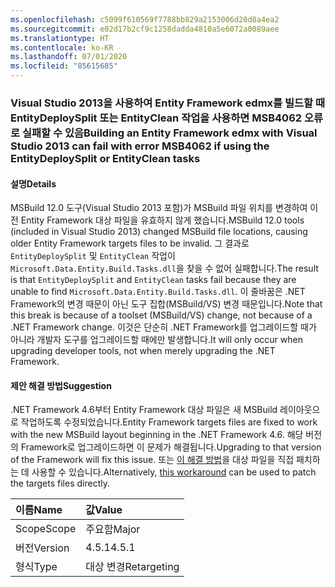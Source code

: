 ```yaml
---
ms.openlocfilehash: c5099f610569f7788bb829a2153006d20d8a4ea2
ms.sourcegitcommit: e02d17b2cf9c1258dadda4810a5e6072a0089aee
ms.translationtype: HT
ms.contentlocale: ko-KR
ms.lasthandoff: 07/01/2020
ms.locfileid: "85615685"
---
```

### <a name="building-an-entity-framework-edmx-with-visual-studio-2013-can-fail-with-error-msb4062-if-using-the-entitydeploysplit-or-entityclean-tasks"></a><span data-ttu-id="f79ed-101">Visual Studio 2013을 사용하여 Entity Framework edmx를 빌드할 때 EntityDeploySplit 또는 EntityClean 작업을 사용하면 MSB4062 오류로 실패할 수 있음</span><span class="sxs-lookup"><span data-stu-id="f79ed-101">Building an Entity Framework edmx with Visual Studio 2013 can fail with error MSB4062 if using the EntityDeploySplit or EntityClean tasks</span></span>

#### <a name="details"></a><span data-ttu-id="f79ed-102">설명</span><span class="sxs-lookup"><span data-stu-id="f79ed-102">Details</span></span>

<span data-ttu-id="f79ed-103">MSBuild 12.0 도구(Visual Studio 2013 포함)가 MSBuild 파일 위치를 변경하여 이전 Entity Framework 대상 파일을 유효하지 않게 했습니다.</span><span class="sxs-lookup"><span data-stu-id="f79ed-103">MSBuild 12.0 tools (included in Visual Studio 2013) changed MSBuild file locations, causing older Entity Framework targets files to be invalid.</span></span> <span data-ttu-id="f79ed-104">그 결과로 `EntityDeploySplit` 및 `EntityClean` 작업이 `Microsoft.Data.Entity.Build.Tasks.dll`을 찾을 수 없어 실패합니다.</span><span class="sxs-lookup"><span data-stu-id="f79ed-104">The result is that `EntityDeploySplit` and `EntityClean` tasks fail because they are unable to find `Microsoft.Data.Entity.Build.Tasks.dll`.</span></span> <span data-ttu-id="f79ed-105">이 줄바꿈은 .NET Framework의 변경 때문이 아닌 도구 집합(MSBuild/VS) 변경 때문입니다.</span><span class="sxs-lookup"><span data-stu-id="f79ed-105">Note that this break is because of a toolset (MSBuild/VS) change, not because of a .NET Framework change.</span></span> <span data-ttu-id="f79ed-106">이것은 단순히 .NET Framework를 업그레이드할 때가 아니라 개발자 도구를 업그레이드할 때에만 발생합니다.</span><span class="sxs-lookup"><span data-stu-id="f79ed-106">It will only occur when upgrading developer tools, not when merely upgrading the .NET Framework.</span></span>

#### <a name="suggestion"></a><span data-ttu-id="f79ed-107">제안 해결 방법</span><span class="sxs-lookup"><span data-stu-id="f79ed-107">Suggestion</span></span>

<span data-ttu-id="f79ed-108">.NET Framework 4.6부터 Entity Framework 대상 파일은 새 MSBuild 레이아웃으로 작업하도록 수정되었습니다.</span><span class="sxs-lookup"><span data-stu-id="f79ed-108">Entity Framework targets files are fixed to work with the new MSBuild layout beginning in the .NET Framework 4.6.</span></span> <span data-ttu-id="f79ed-109">해당 버전의 Framework로 업그레이드하면 이 문제가 해결됩니다.</span><span class="sxs-lookup"><span data-stu-id="f79ed-109">Upgrading to that version of the Framework will fix this issue.</span></span> <span data-ttu-id="f79ed-110">또는 [이 해결 방법](https://stackoverflow.com/a/24249247/131944)을 대상 파일을 직접 패치하는 데 사용할 수 있습니다.</span><span class="sxs-lookup"><span data-stu-id="f79ed-110">Alternatively, [this workaround](https://stackoverflow.com/a/24249247/131944) can be used to patch the targets files directly.</span></span>

| <span data-ttu-id="f79ed-111">이름</span><span class="sxs-lookup"><span data-stu-id="f79ed-111">Name</span></span>    | <span data-ttu-id="f79ed-112">값</span><span class="sxs-lookup"><span data-stu-id="f79ed-112">Value</span></span>       |
|:--------|:------------|
| <span data-ttu-id="f79ed-113">Scope</span><span class="sxs-lookup"><span data-stu-id="f79ed-113">Scope</span></span>   | <span data-ttu-id="f79ed-114">주요함</span><span class="sxs-lookup"><span data-stu-id="f79ed-114">Major</span></span>       |
| <span data-ttu-id="f79ed-115">버전</span><span class="sxs-lookup"><span data-stu-id="f79ed-115">Version</span></span> | <span data-ttu-id="f79ed-116">4.5.1</span><span class="sxs-lookup"><span data-stu-id="f79ed-116">4.5.1</span></span>       |
| <span data-ttu-id="f79ed-117">형식</span><span class="sxs-lookup"><span data-stu-id="f79ed-117">Type</span></span>    | <span data-ttu-id="f79ed-118">대상 변경</span><span class="sxs-lookup"><span data-stu-id="f79ed-118">Retargeting</span></span> |
